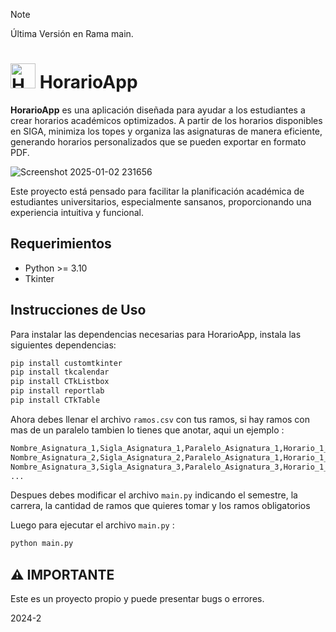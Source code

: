 > [!NOTE]  
> Última Versión en Rama main.

# <img src="https://github.com/user-attachments/assets/efe92f90-efe9-4090-bce7-50ff474bfd52" alt="HorarioApp" width="40"> HorarioApp


**HorarioApp** es una aplicación diseñada para ayudar a los estudiantes a crear horarios académicos optimizados. A partir de los horarios disponibles en SIGA, minimiza los topes y organiza las asignaturas de manera eficiente, generando horarios personalizados que se pueden exportar en formato PDF.

![Screenshot 2025-01-02 231656](https://github.com/user-attachments/assets/d9068ce2-d59b-4c01-91e2-5b2063421c28)


Este proyecto está pensado para facilitar la planificación académica de estudiantes universitarios, especialmente sansanos, proporcionando una experiencia intuitiva y funcional.


## Requerimientos

- Python >= 3.10
- Tkinter

## Instrucciones de Uso

Para instalar las dependencias necesarias para HorarioApp, instala las siguientes dependencias:

```sh
pip install customtkinter
pip install tkcalendar
pip install CTkListbox
pip install reportlab
pip install CTkTable
```

Ahora debes llenar el archivo `ramos.csv` con tus ramos, si hay ramos con mas de un paralelo tambien lo tienes que anotar, aqui un ejemplo :

```sh
Nombre_Asignatura_1,Sigla_Asignatura_1,Paralelo_Asignatura_1,Horario_1_Asignatura_1;Horario_2_Asignatura_1;Horario_3_Asignatura_1
Nombre_Asignatura_2,Sigla_Asignatura_2,Paralelo_Asignatura_1,Horario_1_Asignatura_2;Horario_2_Asignatura_2;Horario_3_Asignatura_2
Nombre_Asignatura_3,Sigla_Asignatura_3,Paralelo_Asignatura_3,Horario_1_Asignatura_3;Horario_2_Asignatura_3
...
```
Despues debes modificar el archivo `main.py` indicando el semestre, la carrera, la cantidad de ramos que quieres tomar y los ramos obligatorios

Luego para ejecutar el archivo `main.py` :

```sh
python main.py
```

## ⚠️ **IMPORTANTE**

Este es un proyecto propio y puede presentar bugs o errores.

2024-2
